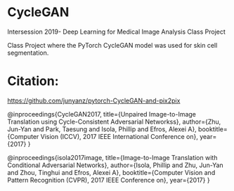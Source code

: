 # CycleGAN
Intersession 2019- Deep Learning for Medical Image Analysis Class Project

Class Project where the PyTorch CycleGAN model was used for skin cell segmentation. 



# Citation: 

https://github.com/junyanz/pytorch-CycleGAN-and-pix2pix

@inproceedings{CycleGAN2017, title={Unpaired Image-to-Image Translation using Cycle-Consistent Adversarial Networkss}, author={Zhu, Jun-Yan and Park, Taesung and Isola, Phillip and Efros, Alexei A}, booktitle={Computer Vision (ICCV), 2017 IEEE International Conference on}, year={2017} }

@inproceedings{isola2017image, title={Image-to-Image Translation with Conditional Adversarial Networks}, author={Isola, Phillip and Zhu, Jun-Yan and Zhou, Tinghui and Efros, Alexei A}, booktitle={Computer Vision and Pattern Recognition (CVPR), 2017 IEEE Conference on}, year={2017} }
